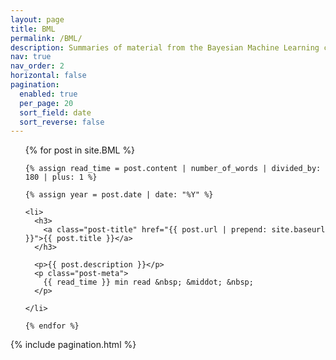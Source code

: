 ```yaml
---
layout: page
title: BML
permalink: /BML/
description: Summaries of material from the Bayesian Machine Learning course taught in the Hebrew University
nav: true
nav_order: 2
horizontal: false
pagination:
  enabled: true
  per_page: 20
  sort_field: date
  sort_reverse: false
---
```


<!-- {% for summary in site.BML %}
  <h2>
    <a href="{{ summary.url }}">
      {{ summary.title }}
    </a>
  </h2>
{% endfor %} -->

<div class="post">

  <ul class="post-list">
    {% for post in site.BML %}

    {% assign read_time = post.content | number_of_words | divided_by: 180 | plus: 1 %}

    {% assign year = post.date | date: "%Y" %}

    <li>
      <h3>
        <a class="post-title" href="{{ post.url | prepend: site.baseurl }}">{{ post.title }}</a>
      </h3>

      <p>{{ post.description }}</p>
      <p class="post-meta">
        {{ read_time }} min read &nbsp; &middot; &nbsp;
      </p>

    </li>

    {% endfor %}
  </ul>
{% include pagination.html %}
</div>
